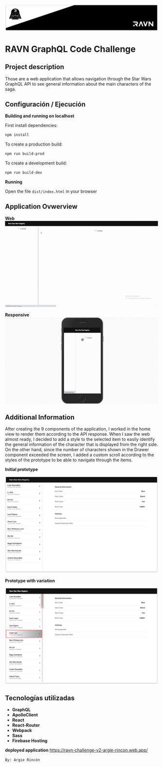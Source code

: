 ![RAVN challenge cover](./src/assets/img/cover.png)

# RAVN GraphQL Code Challenge

## Project description

Those are a web application that allows navigation through the Star Wars GraphQL API to see general information about the main characters of the saga.

## Configuración / Ejecución

**Building and running on localhost**

First install dependencies:

```sh
npm install
```

To create a production build:

```sh
npm run build-prod
```

To create a development build:

```sh
npm run build-dev
```

**Running**

Open the file `dist/index.html` in your browser

## Application Ovwerview

**Web**
![View app](./src/assets/img/view-app.gif)

**Responsive**
![View app mobile](./src/assets/img/view-app-mobile.gif)

## Additional Information

After creating the 9 components of the application, I worked in the home view to render them according to the API response. When I saw the web almost ready, I decided to add a style to the selected item to easily identify the general information of the character that is displayed from the right side. On the other hand, since the number of characters shown in the Drawer component exceeded the screen, I added a custom scroll according to the styles of the prototype to be able to navigate through the items.

**Initial prototype**

![Initial prototype](./src/assets/img/initial-prototype.png)

**Prototype with variation**

![Prototype with variation](./src/assets/img/prototype-with-variation.png)

## Tecnologías utilizadas

- **GraphQL**
- **ApolloClient**
- **React**
- **React-Router**
- **Webpack**
- **Sass**
- **Firebase Hosting**

**deployed application**
https://ravn-challenge-v2-argie-rincon.web.app/

`By: Argie Rincón`
